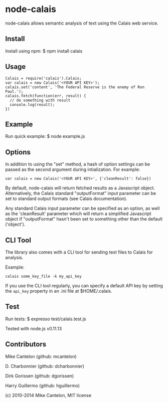 # node-calais #

node-calais allows semantic analysis of text using the Calais web service.

## Install ##

Install using npm:
    $ npm install calais

## Usage ##
    Calais = require('calais').Calais;
    var calais = new Calais('<YOUR API KEY>');
    calais.set('content', 'The Federal Reserve is the enemy of Ron Paul.');
    calais.fetch(function(err, result) {
      // do something with result
      console.log(result);
    })

## Example ##

Run quick example:
    $ node example.js

## Options ##

In addition to using the "set" method, a hash of option settings can be passed
as the second argument during intialization. For example:

    var calais = new Calais('<YOUR API KEY>', {'cleanResult': false})

By default, node-calais will return fetched results as a Javascript object.
Alternatively, the Calais standard "outputFormat" input parameter can be set to
standard output formats (see Calais documentation).

Any standard Calais input parameter can be specified as an option, as well as
the 'cleanResult' parameter which will return a simplified Javascript object if
"outputFormat" hasn't been set to something other than the default ('object').

## CLI Tool ##

The library also comes with a CLI tool for sending text files to Calais for
analysis.

Example:

    calais some_key_file -k my_api_key

If you use the CLI tool regularly, you can specify a default API key by setting
the `api_key` property in an .ini file at $HOME/.calais.

## Test ##

Run tests:
    $ expresso test/calais.test.js

Tested with node.js v0.11.13

## Contributors ##

Mike Cantelon (github: mcantelon)

D. Charbonnier (github: dcharbonnier)

Dirk Gorissen (github: dgorissen)

Harry Guillermo (github: hguillermo)

(c) 2010-2014 Mike Cantelon, MIT license
